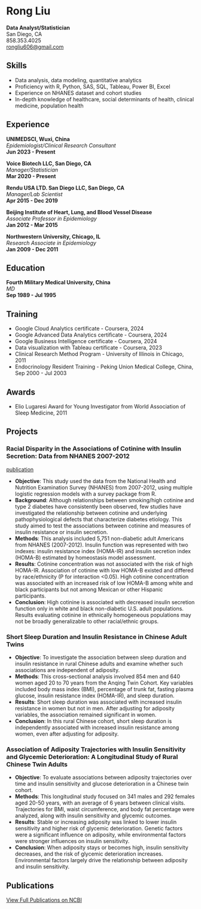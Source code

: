 # Rong Liu  
**Data Analyst/Statistician**  
San Diego, CA  
858.353.4025  
rongliu606@gmail.com  

## Skills
- Data analysis, data modeling, quantitative analytics  
- Proficiency with R, Python, SAS, SQL, Tableau, Power BI, Excel  
- Experience on NHANES dataset and cohort studies  
- In-depth knowledge of healthcare, social determinants of health, clinical medicine, population health  

## Experience
**UNIMEDSCI, Wuxi, China**  
_Epidemiologist/Clinical Research Consultant_  
**Jun 2023 - Present**

**Voice Biotech LLC, San Diego, CA**  
_Manager/Statistician_  
**Mar 2020 - Present**

**Rendu USA LTD. San Diego LLC, San Diego, CA**  
_Manager/Lab Scientist_  
**Apr 2015 - Dec 2019**

**Beijing Institute of Heart, Lung, and Blood Vessel Disease**  
_Associate Professor in Epidemiology_  
**Jan 2012 - Mar 2015**

**Northwestern University, Chicago, IL**  
_Research Associate in Epidemiology_  
**Jan 2009 - Dec 2011**

## Education
**Fourth Military Medical University, China**  
_MD_  
**Sep 1989 - Jul 1995**

## Training
- Google Cloud Analytics certificate - Coursera, 2024  
- Google Advanced Data Analytics certificate - Coursera, 2024  
- Google Business Intelligence certificate - Coursera, 2024  
- Data visualization with Tableau certificate - Coursera, 2023  
- Clinical Research Method Program - University of Illinois in Chicago, 2011  
- Endocrinology Resident Training - Peking Union Medical College, China, Sep 2000 - Jul 2003  

## Awards
- Elio Lugaresi Award for Young Investigator from World Association of Sleep Medicine, 2011  

## Projects
### **Racial Disparity in the Associations of Cotinine with Insulin Secretion: Data from NHANES 2007-2012** 
[publication](https://journals.plos.org/plosone/article?id=10.1371/journal.pone.0167260)
- **Objective**: This study used the data from the National Health and Nutrition Examination Survey (NHANES) from 2007-2012, using multiple logistic regression models with a survey package from R.  
- **Background**: Although relationships between smoking/high cotinine and type 2 diabetes have consistently been observed, few studies have investigated the relationship between cotinine and underlying pathophysiological defects that characterize diabetes etiology. This study aimed to test the associations between cotinine and measures of insulin resistance or insulin secretion.
- **Methods**: This analysis included 5,751 non-diabetic adult Americans from NHANES (2007-2012). Insulin function was represented with two indexes: insulin resistance index (HOMA-IR) and insulin secretion index (HOMA-B) estimated by homeostasis model assessment.
- **Results**: Cotinine concentration was not associated with the risk of high HOMA-IR. Association of cotinine with low HOMA-B existed and differed by race/ethnicity (P for interaction <0.05). High cotinine concentration was associated with an increased risk of low HOMA-B among white and black participants but not among Mexican or other Hispanic participants.
- **Conclusion**: High cotinine is associated with decreased insulin secretion function only in white and black non-diabetic U.S. adult populations. Results evaluating cotinine in ethnically homogeneous populations may not be broadly generalizable to other racial/ethnic groups.

### **Short Sleep Duration and Insulin Resistance in Chinese Adult Twins**
- **Objective**: To investigate the association between sleep duration and insulin resistance in rural Chinese adults and examine whether such associations are independent of adiposity.
- **Methods**: This cross-sectional analysis involved 854 men and 640 women aged 20 to 70 years from the Anqing Twin Cohort. Key variables included body mass index (BMI), percentage of trunk fat, fasting plasma glucose, insulin resistance index (HOMA-IR), and sleep duration.
- **Results**: Short sleep duration was associated with increased insulin resistance in women but not in men. After adjusting for adiposity variables, the association remained significant in women.
- **Conclusion**: In this rural Chinese cohort, short sleep duration is independently associated with increased insulin resistance among women, even after adjusting for adiposity.

### **Association of Adiposity Trajectories with Insulin Sensitivity and Glycemic Deterioration: A Longitudinal Study of Rural Chinese Twin Adults**
- **Objective**: To evaluate associations between adiposity trajectories over time and insulin sensitivity and glucose deterioration in a Chinese twin cohort.
- **Methods**: This longitudinal study focused on 341 males and 292 females aged 20-50 years, with an average of 6 years between clinical visits. Trajectories for BMI, waist circumference, and body fat percentage were analyzed, along with insulin sensitivity and glycemic outcomes.
- **Results**: Stable or increasing adiposity was linked to lower insulin sensitivity and higher risk of glycemic deterioration. Genetic factors were a significant influence on adiposity, while environmental factors were stronger influences on insulin sensitivity.
- **Conclusion**: When adiposity stays or becomes high, insulin sensitivity decreases, and the risk of glycemic deterioration increases. Environmental factors largely drive the relationship between adiposity and insulin sensitivity.

## Publications
[View Full Publications on NCBI](https://www.ncbi.nlm.nih.gov/myncbi/1xCCnkAeuankd/bibliography/public/)
